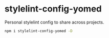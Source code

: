 # stylelint-config-yomed

Personal stylelint config to share across projects.

```sh
npm i stylelint-config-yomed -D
```
